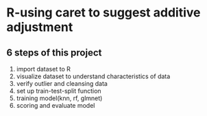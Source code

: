 # R-using caret to suggest additive adjustment
## 6 steps of this project
1) import dataset to R 
2) visualize dataset to understand characteristics of data
3) verify outlier and cleansing data
4) set up train-test-split function
5) training model(knn, rf, glmnet)
6) scoring and evaluate model
